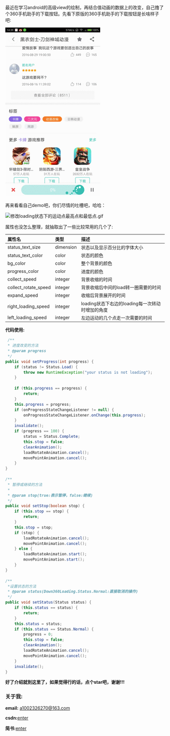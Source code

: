 最近在学习android的高级view的绘制，再结合值动画的数据上的改变，自己撸了个360手机助手的下载按钮。先看下原版的360手机助手的下载按钮是长啥样子吧:

![360下载按钮效果图.gif](https://github.com/1002326270xc/360Downloading-master/blob/master/photos/360下载按钮效果图.gif)

再来看看自己demo吧，你们尽情的吐槽吧，哈哈：


![修改loading状态下的运动点最高点和最低点.gif](https://github.com/1002326270xc/360Downloading-master/blob/master/photos/修改loading状态下的运动点最高点和最低点.gif)

属性也没怎么整理，就抽取出了一些比较常用的几个了:

| 属性名        | 类型           | 描述  |
| :------------- |:-------------| :-----|
| status_text_size      | dimension | 状态以及显示百分比的字体大小|
| status_text_color      | color | 状态的颜色 |
| bg_color      | color      |   整个背景的颜色 |
| progress_color | color      |    进度的颜色 |
| collect_speed | integer      |    背景收缩的时间 |
| collect_rotate_speed | integer      |    背景收缩后中间的load转一圈需要的时间 |
| expand_speed | integer      |   收缩后背景展开的时间|
| right_loading_speed | integer      |   loading状态下右边的loading每一次转动时增加的角度|
| left_loading_speed | integer      |   左边运动的几个点走一次需要的时间|

**代码使用:**
```java
 /**
 * 进度改变的方法
 * @param progress
 */
public void setProgress(int progress) {
    if (status != Status.Load) {
        throw new RuntimeException("your status is not loading");
    }

    if (this.progress == progress) {
        return;
    }
    this.progress = progress;
    if (onProgressStateChangeListener != null) {
        onProgressStateChangeListener.onChange(this.progress);
    }
    invalidate();
    if (progress == 100) {
        status = Status.Complete;
        this.stop = false;
        clearAnimation();
        loadRotateAnimation.cancel();
        movePointAnimation.cancel();
    }
}

/**
 * 暂停或继续的方法
 *
 * @param stop(true:表示暂停，false:继续)
 */
public void setStop(boolean stop) {
    if (this.stop == stop) {
        return;
    }
    this.stop = stop;
    if (stop) {
        loadRotateAnimation.cancel();
        movePointAnimation.cancel();
    } else {
        loadRotateAnimation.start();
        movePointAnimation.start();
    }
}

/**
 *设置状态的方法
 * @param status(Down360Loading.Status.Normal:直接取消的操作)
 */
public void setStatus(Status status) {
    if (this.status == status) {
        return;
    }
    this.status = status;
    if (this.status == Status.Normal) {
        progress = 0;
        this.stop = false;
        clearAnimation();
        loadRotateAnimation.cancel();
        movePointAnimation.cancel();
    }
    invalidate();
}
```

**好了介绍就到这里了，如果觉得行的话，点个star吧，谢谢!!!**


### 关于我:
**email:** a1002326270@163.com

**csdn:**[enter](http://blog.csdn.net/u010429219/article/details/64922781)

**简书:**[enter](http://www.jianshu.com/p/52bf13d4ca76)
